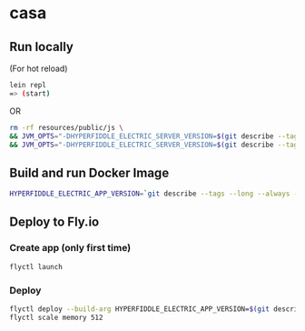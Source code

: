 # casa


## Run locally

(For hot reload)
```bash
lein repl
=> (start)
```
OR
```bash
rm -rf resources/public/js \
&& JVM_OPTS="-DHYPERFIDDLE_ELECTRIC_SERVER_VERSION=$(git describe --tags --long --always --dirty)" lein build \
&& JVM_OPTS="-DHYPERFIDDLE_ELECTRIC_SERVER_VERSION=$(git describe --tags --long --always --dirty)" lein run
```

## Build and run Docker Image

```bash
HYPERFIDDLE_ELECTRIC_APP_VERSION=`git describe --tags --long --always --dirty` docker compose up --build
```

## Deploy to Fly.io

### Create app (only first time)
```bash
flyctl launch
```

### Deploy
```bash
flyctl deploy --build-arg HYPERFIDDLE_ELECTRIC_APP_VERSION=$(git describe --tags --long --always --dirty)
flyctl scale memory 512
```

